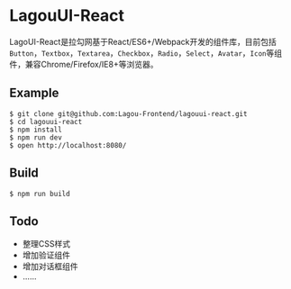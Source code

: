 # LagouUI-React
LagoUI-React是拉勾网基于React/ES6+/Webpack开发的组件库，目前包括`Button`，`Textbox`，`Textarea`，`Checkbox`，`Radio`，`Select`，`Avatar`，`Icon`等组件，兼容Chrome/Firefox/IE8+等浏览器。

## Example

```
$ git clone git@github.com:Lagou-Frontend/lagouui-react.git
$ cd lagouui-react
$ npm install
$ npm run dev
$ open http://localhost:8080/
```

## Build

```
$ npm run build
```

## Todo

* 整理CSS样式
* 增加验证组件
* 增加对话框组件
* ......
